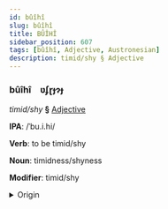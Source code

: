 ```yaml
---
id: bûîhî
slug: bûîhî
title: BÛÎHÎ
sidebar_position: 607
tags: [bûîhî, Adjective, Austronesian]
description: timid/shy § Adjective
---
```


### bûîhî&emsp;<span kind="abugida">ʋʄɽɟɂɟ</span>

*timid/shy* **§** [Adjective](../../tags/Adjective)

**IPA**: /ˈbu.i.hi/

**Verb**: to be timid/shy

**Noun**: timidness/shyness

**Modifier**: timid/shy

<details>
    <summary>Origin</summary>
    Māori pūihi [puːihi]<br/>
    <em>Austronesian Language Family</em>
</details>